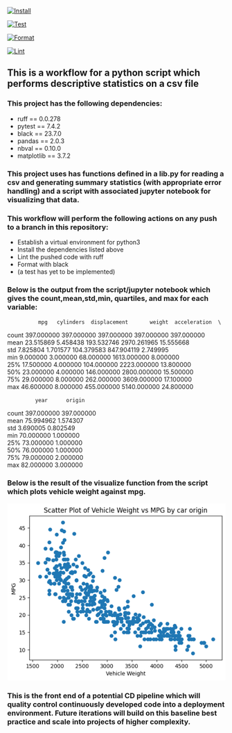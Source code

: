 [![Install](https://github.com/johncoogan53/PythonDataScience/actions/workflows/install.yml/badge.svg)](https://github.com/johncoogan53/PythonDataScience/actions/workflows/install.yml)

[![Test](https://github.com/johncoogan53/PythonDataScience/actions/workflows/test.yml/badge.svg)](https://github.com/johncoogan53/PythonDataScience/actions/workflows/test.yml)

[![Format](https://github.com/johncoogan53/PythonDataScience/actions/workflows/format.yml/badge.svg)](https://github.com/johncoogan53/PythonDataScience/actions/workflows/format.yml)

[![Lint](https://github.com/johncoogan53/PythonDataScience/actions/workflows/lint.yml/badge.svg)](https://github.com/johncoogan53/PythonDataScience/actions/workflows/lint.yml)

## This is a workflow for a python script which performs descriptive statistics on a csv file
### This project has the following dependencies:
* ruff == 0.0.278
* pytest == 7.4.2
* black == 23.7.0
* pandas == 2.0.3
* nbval == 0.10.0
* matplotlib == 3.7.2

### This project uses has functions defined in a lib.py for reading a csv and generating summary statistics (with appropriate error handling) and a script with associated jupyter notebook for visualizing that data.

### This workflow will perform the following actions on any push to a branch in this repository:
* Establish a virtual environment for python3
* Install the dependencies listed above
* Lint the pushed code with ruff
* Format with black
* (a test has yet to be implemented)


### Below is the output from the script/jupyter notebook which gives the count,mean,std,min, quartiles, and max for each variable:
              mpg   cylinders  displacement       weight  acceleration  \
count  397.000000  397.000000    397.000000   397.000000    397.000000   
mean    23.515869    5.458438    193.532746  2970.261965     15.555668   
std      7.825804    1.701577    104.379583   847.904119      2.749995   
min      9.000000    3.000000     68.000000  1613.000000      8.000000   
25%     17.500000    4.000000    104.000000  2223.000000     13.800000   
50%     23.000000    4.000000    146.000000  2800.000000     15.500000   
75%     29.000000    8.000000    262.000000  3609.000000     17.100000   
max     46.600000    8.000000    455.000000  5140.000000     24.800000   

             year      origin  
count  397.000000  397.000000  
mean    75.994962    1.574307  
std      3.690005    0.802549  
min     70.000000    1.000000  
25%     73.000000    1.000000  
50%     76.000000    1.000000  
75%     79.000000    2.000000  
max     82.000000    3.000000  

### Below is the result of the visualize function from the script which plots vehicle weight against mpg.
![Alt text](image.png)

### This is the front end of a potential CD pipeline which will quality control continuously developed code into a deployment environment. Future iterations will build on this baseline best practice and scale into projects of higher complexity.

